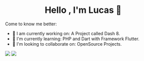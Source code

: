 <h1 align="center">Hello , I'm Lucas 👋</h1>

Come to know me better:

- 🔭 I am currently working on: A Project called Dash 8.
- 🌱 I'm currently learning: PHP and Dart with Framework Flutter.
- 👯 I'm looking to collaborate on: OpenSource Projects.

<p style="center">
<img src="https://github-readme-stats.vercel.app/api?username=luc4sd3v&show_icons=true&layout=compact">
<img src="https://github-readme-stats.vercel.app/api/top-langs/?username=luc4sd3v&layout=compact">
</p>
